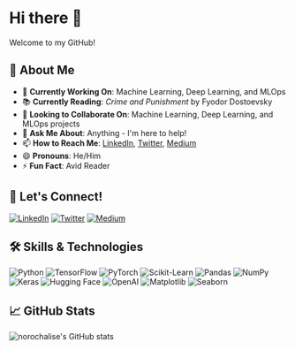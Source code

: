 # Hi there 👋

Welcome to my GitHub!

## 🚀 About Me
- 🔭 **Currently Working On**: Machine Learning, Deep Learning, and MLOps
- 📚 **Currently Reading**: *Crime and Punishment* by Fyodor Dostoevsky
- 👯 **Looking to Collaborate On**: Machine Learning, Deep Learning, and MLOps projects
- 💬 **Ask Me About**: Anything - I'm here to help!
- 📫 **How to Reach Me**: [LinkedIn](https://www.linkedin.com/), [Twitter](https://twitter.com/), [Medium](https://medium.com/)
- 😄 **Pronouns**: He/Him
- ⚡ **Fun Fact**: Avid Reader

## 🔗 Let's Connect!
[![LinkedIn](https://img.shields.io/badge/LinkedIn-blue?style=flat&logo=linkedin&labelColor=blue)](https://www.linkedin.com/)
[![Twitter](https://img.shields.io/badge/Twitter-blue?style=flat&logo=twitter&labelColor=blue)](https://twitter.com/)
[![Medium](https://img.shields.io/badge/Medium-black?style=flat&logo=medium&labelColor=black)](https://medium.com/)

## 🛠️ Skills & Technologies
![Python](https://img.shields.io/badge/Python-3776AB?style=flat&logo=python&logoColor=white)
![TensorFlow](https://img.shields.io/badge/TensorFlow-FF6F00?style=flat&logo=tensorflow&logoColor=white)
![PyTorch](https://img.shields.io/badge/PyTorch-EE4C2C?style=flat&logo=pytorch&logoColor=white)
![Scikit-Learn](https://img.shields.io/badge/Scikit--Learn-F7931E?style=flat&logo=scikit-learn&logoColor=white)
![Pandas](https://img.shields.io/badge/Pandas-150458?style=flat&logo=pandas&logoColor=white)
![NumPy](https://img.shields.io/badge/NumPy-013243?style=flat&logo=numpy&logoColor=white)
![Keras](https://img.shields.io/badge/Keras-D00000?style=flat&logo=keras&logoColor=white)
![Hugging Face](https://img.shields.io/badge/Hugging_Face-FFD700?style=flat&logo=huggingface&logoColor=white)
![OpenAI](https://img.shields.io/badge/OpenAI-412991?style=flat&logo=openai&logoColor=white)
![Matplotlib](https://img.shields.io/badge/Matplotlib-1496FF?style=flat&logo=matplotlib&logoColor=white)
![Seaborn](https://img.shields.io/badge/Seaborn-4A4A4A?style=flat&logo=seaborn&logoColor=white)

## 📈 GitHub Stats
![norochalise's GitHub stats](https://github-readme-stats.vercel.app/api?username=norochalise&show_icons=true&theme=radical)
